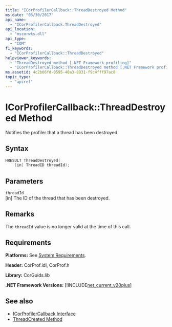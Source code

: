 ```yaml
---
title: "ICorProfilerCallback::ThreadDestroyed Method"
ms.date: "03/30/2017"
api_name: 
  - "ICorProfilerCallback.ThreadDestroyed"
api_location: 
  - "mscorwks.dll"
api_type: 
  - "COM"
f1_keywords: 
  - "ICorProfilerCallback::ThreadDestroyed"
helpviewer_keywords: 
  - "ThreadDestroyed method [.NET Framework profiling]"
  - "ICorProfilerCallback::ThreadDestroyed method [.NET Framework profiling]"
ms.assetid: 4c2b66fd-0595-40a3-8931-f9c4fff97ac8
topic_type: 
  - "apiref"
---
```

# ICorProfilerCallback::ThreadDestroyed Method
Notifies the profiler that a thread has been destroyed.  
  
## Syntax  
  
```cpp  
HRESULT ThreadDestroyed(  
    [in] ThreadID threadId);  
```  
  
## Parameters  
 `threadId`  
 [in] The ID of the thread that has been destroyed.  
  
## Remarks  
 The `threadId` value is no longer valid at the time of this call.  
  
## Requirements  
 **Platforms:** See [System Requirements](../../../../docs/framework/get-started/system-requirements.md).  
  
 **Header:** CorProf.idl, CorProf.h  
  
 **Library:** CorGuids.lib  
  
 **.NET Framework Versions:** [!INCLUDE[net_current_v20plus](../../../../includes/net-current-v20plus-md.md)]  
  
## See also

- [ICorProfilerCallback Interface](../../../../docs/framework/unmanaged-api/profiling/icorprofilercallback-interface.md)
- [ThreadCreated Method](../../../../docs/framework/unmanaged-api/profiling/icorprofilercallback-threadcreated-method.md)
